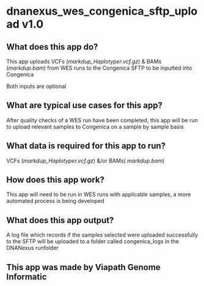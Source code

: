  # dnanexus_wes_congenica_sftp_upload v1.0

## What does this app do?

This app uploads VCFs (*markdup_Haplotyper.vcf.gz*)  & BAMs (*markdup.bam*) from WES runs to the Congenica SFTP to be inputted into Congenica 

Both inputs are optional

## What are typical use cases for this app?

After quality checks of a WES run have been completed, this app will be run to upload relevant samples to Congenica on a sample by sample basis

## What data is required for this app to run?

 VCFs (*markdup_Haplotyper.vcf.gz*)  &/or BAMs( *markdup.bam*) 

## How does this app work?

This app will need to be run in WES runs with applicable samples, a more automated process is being developed

## What does this app output?

A log file which records if the samples selected were uploaded successfully to the SFTP will be uploaded to a folder called congenica_logs in the DNANexus runfolder

## This app was made by Viapath Genome Informatic
